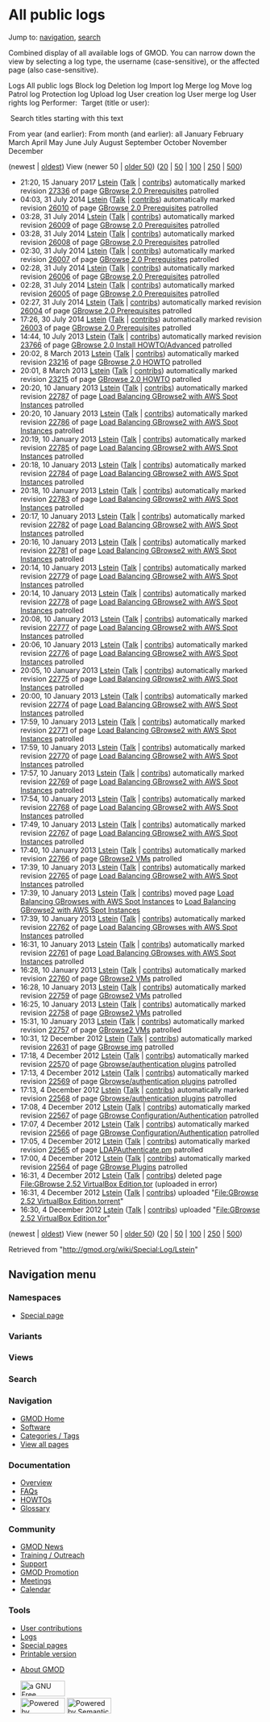 <div id="mw-page-base" class="noprint">

</div>

<div id="mw-head-base" class="noprint">

</div>

<div id="content" class="mw-body" role="main">

<span id="top"></span>

<div id="mw-js-message" style="display:none;">

</div>



# <span dir="auto">All public logs</span>

<div id="bodyContent">

<div id="contentSub">

</div>

<div id="jump-to-nav" class="mw-jump">

Jump to: [navigation](#mw-navigation), [search](#p-search)

</div>

<div id="mw-content-text">

Combined display of all available logs of GMOD. You can narrow down the
view by selecting a log type, the username (case-sensitive), or the
affected page (also case-sensitive).

Logs All public logs Block log Deletion log Import log Merge log Move
log Patrol log Protection log Upload log User creation log User merge
log User rights log <span style="white-space: nowrap">Performer: </span>
<span style="white-space: nowrap">Target (title or user): </span>

 Search titles starting with this text

From year (and earlier): From month (and earlier): all January February
March April May June July August September October November December

(newest \| <a
href="/mediawiki/index.php?title=Special:Log/Lstein&amp;dir=prev&amp;type=&amp;user=Lstein"
class="mw-lastlink" rel="last" title="Special:Log/Lstein">oldest</a>)
View (newer 50 \| <a
href="/mediawiki/index.php?title=Special:Log/Lstein&amp;offset=20121204163015&amp;type=&amp;user=Lstein"
class="mw-nextlink" rel="next" title="Special:Log/Lstein">older 50</a>)
(<a
href="/mediawiki/index.php?title=Special:Log/Lstein&amp;offset=&amp;limit=20&amp;type=&amp;user=Lstein"
class="mw-numlink" title="Special:Log/Lstein">20</a> \| <a
href="/mediawiki/index.php?title=Special:Log/Lstein&amp;offset=&amp;limit=50&amp;type=&amp;user=Lstein"
class="mw-numlink" title="Special:Log/Lstein">50</a> \| <a
href="/mediawiki/index.php?title=Special:Log/Lstein&amp;offset=&amp;limit=100&amp;type=&amp;user=Lstein"
class="mw-numlink" title="Special:Log/Lstein">100</a> \| <a
href="/mediawiki/index.php?title=Special:Log/Lstein&amp;offset=&amp;limit=250&amp;type=&amp;user=Lstein"
class="mw-numlink" title="Special:Log/Lstein">250</a> \| <a
href="/mediawiki/index.php?title=Special:Log/Lstein&amp;offset=&amp;limit=500&amp;type=&amp;user=Lstein"
class="mw-numlink" title="Special:Log/Lstein">500</a>)

- 21:20, 15 January 2017 <a href="/wiki/User:Lstein" class="mw-userlink"
  title="User:Lstein">Lstein</a> <span class="mw-usertoollinks">(<a
  href="/mediawiki/index.php?title=User_talk:Lstein&amp;action=edit&amp;redlink=1"
  class="new" title="User talk:Lstein (page does not exist)">Talk</a> \|
  [contribs](/wiki/Special:Contributions/Lstein "Special:Contributions/Lstein"))</span>
  automatically marked revision
  [27336](/mediawiki/index.php?title=GBrowse_2.0_Prerequisites&oldid=27336&diff=prev "GBrowse 2.0 Prerequisites")
  of page [GBrowse 2.0
  Prerequisites](/wiki/GBrowse_2.0_Prerequisites "GBrowse 2.0 Prerequisites")
  patrolled
- 04:03, 31 July 2014 <a href="/wiki/User:Lstein" class="mw-userlink"
  title="User:Lstein">Lstein</a> <span class="mw-usertoollinks">(<a
  href="/mediawiki/index.php?title=User_talk:Lstein&amp;action=edit&amp;redlink=1"
  class="new" title="User talk:Lstein (page does not exist)">Talk</a> \|
  [contribs](/wiki/Special:Contributions/Lstein "Special:Contributions/Lstein"))</span>
  automatically marked revision
  [26010](/mediawiki/index.php?title=GBrowse_2.0_Prerequisites&oldid=26010&diff=prev "GBrowse 2.0 Prerequisites")
  of page [GBrowse 2.0
  Prerequisites](/wiki/GBrowse_2.0_Prerequisites "GBrowse 2.0 Prerequisites")
  patrolled
- 03:28, 31 July 2014 <a href="/wiki/User:Lstein" class="mw-userlink"
  title="User:Lstein">Lstein</a> <span class="mw-usertoollinks">(<a
  href="/mediawiki/index.php?title=User_talk:Lstein&amp;action=edit&amp;redlink=1"
  class="new" title="User talk:Lstein (page does not exist)">Talk</a> \|
  [contribs](/wiki/Special:Contributions/Lstein "Special:Contributions/Lstein"))</span>
  automatically marked revision
  [26009](/mediawiki/index.php?title=GBrowse_2.0_Prerequisites&oldid=26009&diff=prev "GBrowse 2.0 Prerequisites")
  of page [GBrowse 2.0
  Prerequisites](/wiki/GBrowse_2.0_Prerequisites "GBrowse 2.0 Prerequisites")
  patrolled
- 03:28, 31 July 2014 <a href="/wiki/User:Lstein" class="mw-userlink"
  title="User:Lstein">Lstein</a> <span class="mw-usertoollinks">(<a
  href="/mediawiki/index.php?title=User_talk:Lstein&amp;action=edit&amp;redlink=1"
  class="new" title="User talk:Lstein (page does not exist)">Talk</a> \|
  [contribs](/wiki/Special:Contributions/Lstein "Special:Contributions/Lstein"))</span>
  automatically marked revision
  [26008](/mediawiki/index.php?title=GBrowse_2.0_Prerequisites&oldid=26008&diff=prev "GBrowse 2.0 Prerequisites")
  of page [GBrowse 2.0
  Prerequisites](/wiki/GBrowse_2.0_Prerequisites "GBrowse 2.0 Prerequisites")
  patrolled
- 02:30, 31 July 2014 <a href="/wiki/User:Lstein" class="mw-userlink"
  title="User:Lstein">Lstein</a> <span class="mw-usertoollinks">(<a
  href="/mediawiki/index.php?title=User_talk:Lstein&amp;action=edit&amp;redlink=1"
  class="new" title="User talk:Lstein (page does not exist)">Talk</a> \|
  [contribs](/wiki/Special:Contributions/Lstein "Special:Contributions/Lstein"))</span>
  automatically marked revision
  [26007](/mediawiki/index.php?title=GBrowse_2.0_Prerequisites&oldid=26007&diff=prev "GBrowse 2.0 Prerequisites")
  of page [GBrowse 2.0
  Prerequisites](/wiki/GBrowse_2.0_Prerequisites "GBrowse 2.0 Prerequisites")
  patrolled
- 02:28, 31 July 2014 <a href="/wiki/User:Lstein" class="mw-userlink"
  title="User:Lstein">Lstein</a> <span class="mw-usertoollinks">(<a
  href="/mediawiki/index.php?title=User_talk:Lstein&amp;action=edit&amp;redlink=1"
  class="new" title="User talk:Lstein (page does not exist)">Talk</a> \|
  [contribs](/wiki/Special:Contributions/Lstein "Special:Contributions/Lstein"))</span>
  automatically marked revision
  [26006](/mediawiki/index.php?title=GBrowse_2.0_Prerequisites&oldid=26006&diff=prev "GBrowse 2.0 Prerequisites")
  of page [GBrowse 2.0
  Prerequisites](/wiki/GBrowse_2.0_Prerequisites "GBrowse 2.0 Prerequisites")
  patrolled
- 02:28, 31 July 2014 <a href="/wiki/User:Lstein" class="mw-userlink"
  title="User:Lstein">Lstein</a> <span class="mw-usertoollinks">(<a
  href="/mediawiki/index.php?title=User_talk:Lstein&amp;action=edit&amp;redlink=1"
  class="new" title="User talk:Lstein (page does not exist)">Talk</a> \|
  [contribs](/wiki/Special:Contributions/Lstein "Special:Contributions/Lstein"))</span>
  automatically marked revision
  [26005](/mediawiki/index.php?title=GBrowse_2.0_Prerequisites&oldid=26005&diff=prev "GBrowse 2.0 Prerequisites")
  of page [GBrowse 2.0
  Prerequisites](/wiki/GBrowse_2.0_Prerequisites "GBrowse 2.0 Prerequisites")
  patrolled
- 02:27, 31 July 2014 <a href="/wiki/User:Lstein" class="mw-userlink"
  title="User:Lstein">Lstein</a> <span class="mw-usertoollinks">(<a
  href="/mediawiki/index.php?title=User_talk:Lstein&amp;action=edit&amp;redlink=1"
  class="new" title="User talk:Lstein (page does not exist)">Talk</a> \|
  [contribs](/wiki/Special:Contributions/Lstein "Special:Contributions/Lstein"))</span>
  automatically marked revision
  [26004](/mediawiki/index.php?title=GBrowse_2.0_Prerequisites&oldid=26004&diff=prev "GBrowse 2.0 Prerequisites")
  of page [GBrowse 2.0
  Prerequisites](/wiki/GBrowse_2.0_Prerequisites "GBrowse 2.0 Prerequisites")
  patrolled
- 17:26, 30 July 2014 <a href="/wiki/User:Lstein" class="mw-userlink"
  title="User:Lstein">Lstein</a> <span class="mw-usertoollinks">(<a
  href="/mediawiki/index.php?title=User_talk:Lstein&amp;action=edit&amp;redlink=1"
  class="new" title="User talk:Lstein (page does not exist)">Talk</a> \|
  [contribs](/wiki/Special:Contributions/Lstein "Special:Contributions/Lstein"))</span>
  automatically marked revision
  [26003](/mediawiki/index.php?title=GBrowse_2.0_Prerequisites&oldid=26003&diff=prev "GBrowse 2.0 Prerequisites")
  of page [GBrowse 2.0
  Prerequisites](/wiki/GBrowse_2.0_Prerequisites "GBrowse 2.0 Prerequisites")
  patrolled
- 14:44, 10 July 2013 <a href="/wiki/User:Lstein" class="mw-userlink"
  title="User:Lstein">Lstein</a> <span class="mw-usertoollinks">(<a
  href="/mediawiki/index.php?title=User_talk:Lstein&amp;action=edit&amp;redlink=1"
  class="new" title="User talk:Lstein (page does not exist)">Talk</a> \|
  [contribs](/wiki/Special:Contributions/Lstein "Special:Contributions/Lstein"))</span>
  automatically marked revision
  [23766](/mediawiki/index.php?title=GBrowse_2.0_Install_HOWTO/Advanced&oldid=23766&diff=prev "GBrowse 2.0 Install HOWTO/Advanced")
  of page [GBrowse 2.0 Install
  HOWTO/Advanced](/wiki/GBrowse_2.0_Install_HOWTO/Advanced "GBrowse 2.0 Install HOWTO/Advanced")
  patrolled
- 20:02, 8 March 2013 <a href="/wiki/User:Lstein" class="mw-userlink"
  title="User:Lstein">Lstein</a> <span class="mw-usertoollinks">(<a
  href="/mediawiki/index.php?title=User_talk:Lstein&amp;action=edit&amp;redlink=1"
  class="new" title="User talk:Lstein (page does not exist)">Talk</a> \|
  [contribs](/wiki/Special:Contributions/Lstein "Special:Contributions/Lstein"))</span>
  automatically marked revision
  [23216](/mediawiki/index.php?title=GBrowse_2.0_HOWTO&oldid=23216&diff=prev "GBrowse 2.0 HOWTO")
  of page [GBrowse 2.0
  HOWTO](/wiki/GBrowse_2.0_HOWTO "GBrowse 2.0 HOWTO") patrolled
- 20:01, 8 March 2013 <a href="/wiki/User:Lstein" class="mw-userlink"
  title="User:Lstein">Lstein</a> <span class="mw-usertoollinks">(<a
  href="/mediawiki/index.php?title=User_talk:Lstein&amp;action=edit&amp;redlink=1"
  class="new" title="User talk:Lstein (page does not exist)">Talk</a> \|
  [contribs](/wiki/Special:Contributions/Lstein "Special:Contributions/Lstein"))</span>
  automatically marked revision
  [23215](/mediawiki/index.php?title=GBrowse_2.0_HOWTO&oldid=23215&diff=prev "GBrowse 2.0 HOWTO")
  of page [GBrowse 2.0
  HOWTO](/wiki/GBrowse_2.0_HOWTO "GBrowse 2.0 HOWTO") patrolled
- 20:20, 10 January 2013 <a href="/wiki/User:Lstein" class="mw-userlink"
  title="User:Lstein">Lstein</a> <span class="mw-usertoollinks">(<a
  href="/mediawiki/index.php?title=User_talk:Lstein&amp;action=edit&amp;redlink=1"
  class="new" title="User talk:Lstein (page does not exist)">Talk</a> \|
  [contribs](/wiki/Special:Contributions/Lstein "Special:Contributions/Lstein"))</span>
  automatically marked revision
  [22787](/mediawiki/index.php?title=Load_Balancing_GBrowse2_with_AWS_Spot_Instances&oldid=22787&diff=prev "Load Balancing GBrowse2 with AWS Spot Instances")
  of page [Load Balancing GBrowse2 with AWS Spot
  Instances](/wiki/Load_Balancing_GBrowse2_with_AWS_Spot_Instances "Load Balancing GBrowse2 with AWS Spot Instances")
  patrolled
- 20:20, 10 January 2013 <a href="/wiki/User:Lstein" class="mw-userlink"
  title="User:Lstein">Lstein</a> <span class="mw-usertoollinks">(<a
  href="/mediawiki/index.php?title=User_talk:Lstein&amp;action=edit&amp;redlink=1"
  class="new" title="User talk:Lstein (page does not exist)">Talk</a> \|
  [contribs](/wiki/Special:Contributions/Lstein "Special:Contributions/Lstein"))</span>
  automatically marked revision
  [22786](/mediawiki/index.php?title=Load_Balancing_GBrowse2_with_AWS_Spot_Instances&oldid=22786&diff=prev "Load Balancing GBrowse2 with AWS Spot Instances")
  of page [Load Balancing GBrowse2 with AWS Spot
  Instances](/wiki/Load_Balancing_GBrowse2_with_AWS_Spot_Instances "Load Balancing GBrowse2 with AWS Spot Instances")
  patrolled
- 20:19, 10 January 2013 <a href="/wiki/User:Lstein" class="mw-userlink"
  title="User:Lstein">Lstein</a> <span class="mw-usertoollinks">(<a
  href="/mediawiki/index.php?title=User_talk:Lstein&amp;action=edit&amp;redlink=1"
  class="new" title="User talk:Lstein (page does not exist)">Talk</a> \|
  [contribs](/wiki/Special:Contributions/Lstein "Special:Contributions/Lstein"))</span>
  automatically marked revision
  [22785](/mediawiki/index.php?title=Load_Balancing_GBrowse2_with_AWS_Spot_Instances&oldid=22785&diff=prev "Load Balancing GBrowse2 with AWS Spot Instances")
  of page [Load Balancing GBrowse2 with AWS Spot
  Instances](/wiki/Load_Balancing_GBrowse2_with_AWS_Spot_Instances "Load Balancing GBrowse2 with AWS Spot Instances")
  patrolled
- 20:18, 10 January 2013 <a href="/wiki/User:Lstein" class="mw-userlink"
  title="User:Lstein">Lstein</a> <span class="mw-usertoollinks">(<a
  href="/mediawiki/index.php?title=User_talk:Lstein&amp;action=edit&amp;redlink=1"
  class="new" title="User talk:Lstein (page does not exist)">Talk</a> \|
  [contribs](/wiki/Special:Contributions/Lstein "Special:Contributions/Lstein"))</span>
  automatically marked revision
  [22784](/mediawiki/index.php?title=Load_Balancing_GBrowse2_with_AWS_Spot_Instances&oldid=22784&diff=prev "Load Balancing GBrowse2 with AWS Spot Instances")
  of page [Load Balancing GBrowse2 with AWS Spot
  Instances](/wiki/Load_Balancing_GBrowse2_with_AWS_Spot_Instances "Load Balancing GBrowse2 with AWS Spot Instances")
  patrolled
- 20:18, 10 January 2013 <a href="/wiki/User:Lstein" class="mw-userlink"
  title="User:Lstein">Lstein</a> <span class="mw-usertoollinks">(<a
  href="/mediawiki/index.php?title=User_talk:Lstein&amp;action=edit&amp;redlink=1"
  class="new" title="User talk:Lstein (page does not exist)">Talk</a> \|
  [contribs](/wiki/Special:Contributions/Lstein "Special:Contributions/Lstein"))</span>
  automatically marked revision
  [22783](/mediawiki/index.php?title=Load_Balancing_GBrowse2_with_AWS_Spot_Instances&oldid=22783&diff=prev "Load Balancing GBrowse2 with AWS Spot Instances")
  of page [Load Balancing GBrowse2 with AWS Spot
  Instances](/wiki/Load_Balancing_GBrowse2_with_AWS_Spot_Instances "Load Balancing GBrowse2 with AWS Spot Instances")
  patrolled
- 20:17, 10 January 2013 <a href="/wiki/User:Lstein" class="mw-userlink"
  title="User:Lstein">Lstein</a> <span class="mw-usertoollinks">(<a
  href="/mediawiki/index.php?title=User_talk:Lstein&amp;action=edit&amp;redlink=1"
  class="new" title="User talk:Lstein (page does not exist)">Talk</a> \|
  [contribs](/wiki/Special:Contributions/Lstein "Special:Contributions/Lstein"))</span>
  automatically marked revision
  [22782](/mediawiki/index.php?title=Load_Balancing_GBrowse2_with_AWS_Spot_Instances&oldid=22782&diff=prev "Load Balancing GBrowse2 with AWS Spot Instances")
  of page [Load Balancing GBrowse2 with AWS Spot
  Instances](/wiki/Load_Balancing_GBrowse2_with_AWS_Spot_Instances "Load Balancing GBrowse2 with AWS Spot Instances")
  patrolled
- 20:16, 10 January 2013 <a href="/wiki/User:Lstein" class="mw-userlink"
  title="User:Lstein">Lstein</a> <span class="mw-usertoollinks">(<a
  href="/mediawiki/index.php?title=User_talk:Lstein&amp;action=edit&amp;redlink=1"
  class="new" title="User talk:Lstein (page does not exist)">Talk</a> \|
  [contribs](/wiki/Special:Contributions/Lstein "Special:Contributions/Lstein"))</span>
  automatically marked revision
  [22781](/mediawiki/index.php?title=Load_Balancing_GBrowse2_with_AWS_Spot_Instances&oldid=22781&diff=prev "Load Balancing GBrowse2 with AWS Spot Instances")
  of page [Load Balancing GBrowse2 with AWS Spot
  Instances](/wiki/Load_Balancing_GBrowse2_with_AWS_Spot_Instances "Load Balancing GBrowse2 with AWS Spot Instances")
  patrolled
- 20:14, 10 January 2013 <a href="/wiki/User:Lstein" class="mw-userlink"
  title="User:Lstein">Lstein</a> <span class="mw-usertoollinks">(<a
  href="/mediawiki/index.php?title=User_talk:Lstein&amp;action=edit&amp;redlink=1"
  class="new" title="User talk:Lstein (page does not exist)">Talk</a> \|
  [contribs](/wiki/Special:Contributions/Lstein "Special:Contributions/Lstein"))</span>
  automatically marked revision
  [22779](/mediawiki/index.php?title=Load_Balancing_GBrowse2_with_AWS_Spot_Instances&oldid=22779&diff=prev "Load Balancing GBrowse2 with AWS Spot Instances")
  of page [Load Balancing GBrowse2 with AWS Spot
  Instances](/wiki/Load_Balancing_GBrowse2_with_AWS_Spot_Instances "Load Balancing GBrowse2 with AWS Spot Instances")
  patrolled
- 20:14, 10 January 2013 <a href="/wiki/User:Lstein" class="mw-userlink"
  title="User:Lstein">Lstein</a> <span class="mw-usertoollinks">(<a
  href="/mediawiki/index.php?title=User_talk:Lstein&amp;action=edit&amp;redlink=1"
  class="new" title="User talk:Lstein (page does not exist)">Talk</a> \|
  [contribs](/wiki/Special:Contributions/Lstein "Special:Contributions/Lstein"))</span>
  automatically marked revision
  [22778](/mediawiki/index.php?title=Load_Balancing_GBrowse2_with_AWS_Spot_Instances&oldid=22778&diff=prev "Load Balancing GBrowse2 with AWS Spot Instances")
  of page [Load Balancing GBrowse2 with AWS Spot
  Instances](/wiki/Load_Balancing_GBrowse2_with_AWS_Spot_Instances "Load Balancing GBrowse2 with AWS Spot Instances")
  patrolled
- 20:08, 10 January 2013 <a href="/wiki/User:Lstein" class="mw-userlink"
  title="User:Lstein">Lstein</a> <span class="mw-usertoollinks">(<a
  href="/mediawiki/index.php?title=User_talk:Lstein&amp;action=edit&amp;redlink=1"
  class="new" title="User talk:Lstein (page does not exist)">Talk</a> \|
  [contribs](/wiki/Special:Contributions/Lstein "Special:Contributions/Lstein"))</span>
  automatically marked revision
  [22777](/mediawiki/index.php?title=Load_Balancing_GBrowse2_with_AWS_Spot_Instances&oldid=22777&diff=prev "Load Balancing GBrowse2 with AWS Spot Instances")
  of page [Load Balancing GBrowse2 with AWS Spot
  Instances](/wiki/Load_Balancing_GBrowse2_with_AWS_Spot_Instances "Load Balancing GBrowse2 with AWS Spot Instances")
  patrolled
- 20:06, 10 January 2013 <a href="/wiki/User:Lstein" class="mw-userlink"
  title="User:Lstein">Lstein</a> <span class="mw-usertoollinks">(<a
  href="/mediawiki/index.php?title=User_talk:Lstein&amp;action=edit&amp;redlink=1"
  class="new" title="User talk:Lstein (page does not exist)">Talk</a> \|
  [contribs](/wiki/Special:Contributions/Lstein "Special:Contributions/Lstein"))</span>
  automatically marked revision
  [22776](/mediawiki/index.php?title=Load_Balancing_GBrowse2_with_AWS_Spot_Instances&oldid=22776&diff=prev "Load Balancing GBrowse2 with AWS Spot Instances")
  of page [Load Balancing GBrowse2 with AWS Spot
  Instances](/wiki/Load_Balancing_GBrowse2_with_AWS_Spot_Instances "Load Balancing GBrowse2 with AWS Spot Instances")
  patrolled
- 20:05, 10 January 2013 <a href="/wiki/User:Lstein" class="mw-userlink"
  title="User:Lstein">Lstein</a> <span class="mw-usertoollinks">(<a
  href="/mediawiki/index.php?title=User_talk:Lstein&amp;action=edit&amp;redlink=1"
  class="new" title="User talk:Lstein (page does not exist)">Talk</a> \|
  [contribs](/wiki/Special:Contributions/Lstein "Special:Contributions/Lstein"))</span>
  automatically marked revision
  [22775](/mediawiki/index.php?title=Load_Balancing_GBrowse2_with_AWS_Spot_Instances&oldid=22775&diff=prev "Load Balancing GBrowse2 with AWS Spot Instances")
  of page [Load Balancing GBrowse2 with AWS Spot
  Instances](/wiki/Load_Balancing_GBrowse2_with_AWS_Spot_Instances "Load Balancing GBrowse2 with AWS Spot Instances")
  patrolled
- 20:00, 10 January 2013 <a href="/wiki/User:Lstein" class="mw-userlink"
  title="User:Lstein">Lstein</a> <span class="mw-usertoollinks">(<a
  href="/mediawiki/index.php?title=User_talk:Lstein&amp;action=edit&amp;redlink=1"
  class="new" title="User talk:Lstein (page does not exist)">Talk</a> \|
  [contribs](/wiki/Special:Contributions/Lstein "Special:Contributions/Lstein"))</span>
  automatically marked revision
  [22774](/mediawiki/index.php?title=Load_Balancing_GBrowse2_with_AWS_Spot_Instances&oldid=22774&diff=prev "Load Balancing GBrowse2 with AWS Spot Instances")
  of page [Load Balancing GBrowse2 with AWS Spot
  Instances](/wiki/Load_Balancing_GBrowse2_with_AWS_Spot_Instances "Load Balancing GBrowse2 with AWS Spot Instances")
  patrolled
- 17:59, 10 January 2013 <a href="/wiki/User:Lstein" class="mw-userlink"
  title="User:Lstein">Lstein</a> <span class="mw-usertoollinks">(<a
  href="/mediawiki/index.php?title=User_talk:Lstein&amp;action=edit&amp;redlink=1"
  class="new" title="User talk:Lstein (page does not exist)">Talk</a> \|
  [contribs](/wiki/Special:Contributions/Lstein "Special:Contributions/Lstein"))</span>
  automatically marked revision
  [22771](/mediawiki/index.php?title=Load_Balancing_GBrowse2_with_AWS_Spot_Instances&oldid=22771&diff=prev "Load Balancing GBrowse2 with AWS Spot Instances")
  of page [Load Balancing GBrowse2 with AWS Spot
  Instances](/wiki/Load_Balancing_GBrowse2_with_AWS_Spot_Instances "Load Balancing GBrowse2 with AWS Spot Instances")
  patrolled
- 17:59, 10 January 2013 <a href="/wiki/User:Lstein" class="mw-userlink"
  title="User:Lstein">Lstein</a> <span class="mw-usertoollinks">(<a
  href="/mediawiki/index.php?title=User_talk:Lstein&amp;action=edit&amp;redlink=1"
  class="new" title="User talk:Lstein (page does not exist)">Talk</a> \|
  [contribs](/wiki/Special:Contributions/Lstein "Special:Contributions/Lstein"))</span>
  automatically marked revision
  [22770](/mediawiki/index.php?title=Load_Balancing_GBrowse2_with_AWS_Spot_Instances&oldid=22770&diff=prev "Load Balancing GBrowse2 with AWS Spot Instances")
  of page [Load Balancing GBrowse2 with AWS Spot
  Instances](/wiki/Load_Balancing_GBrowse2_with_AWS_Spot_Instances "Load Balancing GBrowse2 with AWS Spot Instances")
  patrolled
- 17:57, 10 January 2013 <a href="/wiki/User:Lstein" class="mw-userlink"
  title="User:Lstein">Lstein</a> <span class="mw-usertoollinks">(<a
  href="/mediawiki/index.php?title=User_talk:Lstein&amp;action=edit&amp;redlink=1"
  class="new" title="User talk:Lstein (page does not exist)">Talk</a> \|
  [contribs](/wiki/Special:Contributions/Lstein "Special:Contributions/Lstein"))</span>
  automatically marked revision
  [22769](/mediawiki/index.php?title=Load_Balancing_GBrowse2_with_AWS_Spot_Instances&oldid=22769&diff=prev "Load Balancing GBrowse2 with AWS Spot Instances")
  of page [Load Balancing GBrowse2 with AWS Spot
  Instances](/wiki/Load_Balancing_GBrowse2_with_AWS_Spot_Instances "Load Balancing GBrowse2 with AWS Spot Instances")
  patrolled
- 17:54, 10 January 2013 <a href="/wiki/User:Lstein" class="mw-userlink"
  title="User:Lstein">Lstein</a> <span class="mw-usertoollinks">(<a
  href="/mediawiki/index.php?title=User_talk:Lstein&amp;action=edit&amp;redlink=1"
  class="new" title="User talk:Lstein (page does not exist)">Talk</a> \|
  [contribs](/wiki/Special:Contributions/Lstein "Special:Contributions/Lstein"))</span>
  automatically marked revision
  [22768](/mediawiki/index.php?title=Load_Balancing_GBrowse2_with_AWS_Spot_Instances&oldid=22768&diff=prev "Load Balancing GBrowse2 with AWS Spot Instances")
  of page [Load Balancing GBrowse2 with AWS Spot
  Instances](/wiki/Load_Balancing_GBrowse2_with_AWS_Spot_Instances "Load Balancing GBrowse2 with AWS Spot Instances")
  patrolled
- 17:49, 10 January 2013 <a href="/wiki/User:Lstein" class="mw-userlink"
  title="User:Lstein">Lstein</a> <span class="mw-usertoollinks">(<a
  href="/mediawiki/index.php?title=User_talk:Lstein&amp;action=edit&amp;redlink=1"
  class="new" title="User talk:Lstein (page does not exist)">Talk</a> \|
  [contribs](/wiki/Special:Contributions/Lstein "Special:Contributions/Lstein"))</span>
  automatically marked revision
  [22767](/mediawiki/index.php?title=Load_Balancing_GBrowse2_with_AWS_Spot_Instances&oldid=22767&diff=prev "Load Balancing GBrowse2 with AWS Spot Instances")
  of page [Load Balancing GBrowse2 with AWS Spot
  Instances](/wiki/Load_Balancing_GBrowse2_with_AWS_Spot_Instances "Load Balancing GBrowse2 with AWS Spot Instances")
  patrolled
- 17:40, 10 January 2013 <a href="/wiki/User:Lstein" class="mw-userlink"
  title="User:Lstein">Lstein</a> <span class="mw-usertoollinks">(<a
  href="/mediawiki/index.php?title=User_talk:Lstein&amp;action=edit&amp;redlink=1"
  class="new" title="User talk:Lstein (page does not exist)">Talk</a> \|
  [contribs](/wiki/Special:Contributions/Lstein "Special:Contributions/Lstein"))</span>
  automatically marked revision
  [22766](/mediawiki/index.php?title=GBrowse2_VMs&oldid=22766&diff=prev "GBrowse2 VMs")
  of page [GBrowse2 VMs](/wiki/GBrowse2_VMs "GBrowse2 VMs") patrolled
- 17:39, 10 January 2013 <a href="/wiki/User:Lstein" class="mw-userlink"
  title="User:Lstein">Lstein</a> <span class="mw-usertoollinks">(<a
  href="/mediawiki/index.php?title=User_talk:Lstein&amp;action=edit&amp;redlink=1"
  class="new" title="User talk:Lstein (page does not exist)">Talk</a> \|
  [contribs](/wiki/Special:Contributions/Lstein "Special:Contributions/Lstein"))</span>
  automatically marked revision
  [22765](/mediawiki/index.php?title=Load_Balancing_GBrowse2_with_AWS_Spot_Instances&oldid=22765&diff=prev "Load Balancing GBrowse2 with AWS Spot Instances")
  of page [Load Balancing GBrowse2 with AWS Spot
  Instances](/wiki/Load_Balancing_GBrowse2_with_AWS_Spot_Instances "Load Balancing GBrowse2 with AWS Spot Instances")
  patrolled
- 17:39, 10 January 2013 <a href="/wiki/User:Lstein" class="mw-userlink"
  title="User:Lstein">Lstein</a> <span class="mw-usertoollinks">(<a
  href="/mediawiki/index.php?title=User_talk:Lstein&amp;action=edit&amp;redlink=1"
  class="new" title="User talk:Lstein (page does not exist)">Talk</a> \|
  [contribs](/wiki/Special:Contributions/Lstein "Special:Contributions/Lstein"))</span>
  moved page <a
  href="/mediawiki/index.php?title=Load_Balancing_GBrowses_with_AWS_Spot_Instances&amp;redirect=no"
  class="mw-redirect"
  title="Load Balancing GBrowses with AWS Spot Instances">Load Balancing
  GBrowses with AWS Spot Instances</a> to [Load Balancing GBrowse2 with
  AWS Spot
  Instances](/wiki/Load_Balancing_GBrowse2_with_AWS_Spot_Instances "Load Balancing GBrowse2 with AWS Spot Instances")
- 17:39, 10 January 2013 <a href="/wiki/User:Lstein" class="mw-userlink"
  title="User:Lstein">Lstein</a> <span class="mw-usertoollinks">(<a
  href="/mediawiki/index.php?title=User_talk:Lstein&amp;action=edit&amp;redlink=1"
  class="new" title="User talk:Lstein (page does not exist)">Talk</a> \|
  [contribs](/wiki/Special:Contributions/Lstein "Special:Contributions/Lstein"))</span>
  automatically marked revision <a
  href="/mediawiki/index.php?title=Load_Balancing_GBrowses_with_AWS_Spot_Instances&amp;oldid=22762&amp;diff=prev"
  class="mw-redirect"
  title="Load Balancing GBrowses with AWS Spot Instances">22762</a> of
  page <a href="/wiki/Load_Balancing_GBrowses_with_AWS_Spot_Instances"
  class="mw-redirect"
  title="Load Balancing GBrowses with AWS Spot Instances">Load Balancing
  GBrowses with AWS Spot Instances</a> patrolled
- 16:31, 10 January 2013 <a href="/wiki/User:Lstein" class="mw-userlink"
  title="User:Lstein">Lstein</a> <span class="mw-usertoollinks">(<a
  href="/mediawiki/index.php?title=User_talk:Lstein&amp;action=edit&amp;redlink=1"
  class="new" title="User talk:Lstein (page does not exist)">Talk</a> \|
  [contribs](/wiki/Special:Contributions/Lstein "Special:Contributions/Lstein"))</span>
  automatically marked revision <a
  href="/mediawiki/index.php?title=Load_Balancing_GBrowses_with_AWS_Spot_Instances&amp;oldid=22761&amp;diff=prev"
  class="mw-redirect"
  title="Load Balancing GBrowses with AWS Spot Instances">22761</a> of
  page <a href="/wiki/Load_Balancing_GBrowses_with_AWS_Spot_Instances"
  class="mw-redirect"
  title="Load Balancing GBrowses with AWS Spot Instances">Load Balancing
  GBrowses with AWS Spot Instances</a> patrolled
- 16:28, 10 January 2013 <a href="/wiki/User:Lstein" class="mw-userlink"
  title="User:Lstein">Lstein</a> <span class="mw-usertoollinks">(<a
  href="/mediawiki/index.php?title=User_talk:Lstein&amp;action=edit&amp;redlink=1"
  class="new" title="User talk:Lstein (page does not exist)">Talk</a> \|
  [contribs](/wiki/Special:Contributions/Lstein "Special:Contributions/Lstein"))</span>
  automatically marked revision
  [22760](/mediawiki/index.php?title=GBrowse2_VMs&oldid=22760&diff=prev "GBrowse2 VMs")
  of page [GBrowse2 VMs](/wiki/GBrowse2_VMs "GBrowse2 VMs") patrolled
- 16:28, 10 January 2013 <a href="/wiki/User:Lstein" class="mw-userlink"
  title="User:Lstein">Lstein</a> <span class="mw-usertoollinks">(<a
  href="/mediawiki/index.php?title=User_talk:Lstein&amp;action=edit&amp;redlink=1"
  class="new" title="User talk:Lstein (page does not exist)">Talk</a> \|
  [contribs](/wiki/Special:Contributions/Lstein "Special:Contributions/Lstein"))</span>
  automatically marked revision
  [22759](/mediawiki/index.php?title=GBrowse2_VMs&oldid=22759&diff=prev "GBrowse2 VMs")
  of page [GBrowse2 VMs](/wiki/GBrowse2_VMs "GBrowse2 VMs") patrolled
- 16:25, 10 January 2013 <a href="/wiki/User:Lstein" class="mw-userlink"
  title="User:Lstein">Lstein</a> <span class="mw-usertoollinks">(<a
  href="/mediawiki/index.php?title=User_talk:Lstein&amp;action=edit&amp;redlink=1"
  class="new" title="User talk:Lstein (page does not exist)">Talk</a> \|
  [contribs](/wiki/Special:Contributions/Lstein "Special:Contributions/Lstein"))</span>
  automatically marked revision
  [22758](/mediawiki/index.php?title=GBrowse2_VMs&oldid=22758&diff=prev "GBrowse2 VMs")
  of page [GBrowse2 VMs](/wiki/GBrowse2_VMs "GBrowse2 VMs") patrolled
- 15:31, 10 January 2013 <a href="/wiki/User:Lstein" class="mw-userlink"
  title="User:Lstein">Lstein</a> <span class="mw-usertoollinks">(<a
  href="/mediawiki/index.php?title=User_talk:Lstein&amp;action=edit&amp;redlink=1"
  class="new" title="User talk:Lstein (page does not exist)">Talk</a> \|
  [contribs](/wiki/Special:Contributions/Lstein "Special:Contributions/Lstein"))</span>
  automatically marked revision
  [22757](/mediawiki/index.php?title=GBrowse2_VMs&oldid=22757&diff=prev "GBrowse2 VMs")
  of page [GBrowse2 VMs](/wiki/GBrowse2_VMs "GBrowse2 VMs") patrolled
- 10:31, 12 December 2012
  <a href="/wiki/User:Lstein" class="mw-userlink"
  title="User:Lstein">Lstein</a> <span class="mw-usertoollinks">(<a
  href="/mediawiki/index.php?title=User_talk:Lstein&amp;action=edit&amp;redlink=1"
  class="new" title="User talk:Lstein (page does not exist)">Talk</a> \|
  [contribs](/wiki/Special:Contributions/Lstein "Special:Contributions/Lstein"))</span>
  automatically marked revision
  [22631](/mediawiki/index.php?title=GBrowse_img&oldid=22631&diff=prev "GBrowse img")
  of page [GBrowse img](/wiki/GBrowse_img "GBrowse img") patrolled
- 17:18, 4 December 2012 <a href="/wiki/User:Lstein" class="mw-userlink"
  title="User:Lstein">Lstein</a> <span class="mw-usertoollinks">(<a
  href="/mediawiki/index.php?title=User_talk:Lstein&amp;action=edit&amp;redlink=1"
  class="new" title="User talk:Lstein (page does not exist)">Talk</a> \|
  [contribs](/wiki/Special:Contributions/Lstein "Special:Contributions/Lstein"))</span>
  automatically marked revision
  [22570](/mediawiki/index.php?title=Gbrowse/authentication_plugins&oldid=22570&diff=prev "Gbrowse/authentication plugins")
  of page [Gbrowse/authentication
  plugins](/wiki/Gbrowse/authentication_plugins "Gbrowse/authentication plugins")
  patrolled
- 17:13, 4 December 2012 <a href="/wiki/User:Lstein" class="mw-userlink"
  title="User:Lstein">Lstein</a> <span class="mw-usertoollinks">(<a
  href="/mediawiki/index.php?title=User_talk:Lstein&amp;action=edit&amp;redlink=1"
  class="new" title="User talk:Lstein (page does not exist)">Talk</a> \|
  [contribs](/wiki/Special:Contributions/Lstein "Special:Contributions/Lstein"))</span>
  automatically marked revision
  [22569](/mediawiki/index.php?title=Gbrowse/authentication_plugins&oldid=22569&diff=prev "Gbrowse/authentication plugins")
  of page [Gbrowse/authentication
  plugins](/wiki/Gbrowse/authentication_plugins "Gbrowse/authentication plugins")
  patrolled
- 17:13, 4 December 2012 <a href="/wiki/User:Lstein" class="mw-userlink"
  title="User:Lstein">Lstein</a> <span class="mw-usertoollinks">(<a
  href="/mediawiki/index.php?title=User_talk:Lstein&amp;action=edit&amp;redlink=1"
  class="new" title="User talk:Lstein (page does not exist)">Talk</a> \|
  [contribs](/wiki/Special:Contributions/Lstein "Special:Contributions/Lstein"))</span>
  automatically marked revision
  [22568](/mediawiki/index.php?title=Gbrowse/authentication_plugins&oldid=22568&diff=prev "Gbrowse/authentication plugins")
  of page [Gbrowse/authentication
  plugins](/wiki/Gbrowse/authentication_plugins "Gbrowse/authentication plugins")
  patrolled
- 17:08, 4 December 2012 <a href="/wiki/User:Lstein" class="mw-userlink"
  title="User:Lstein">Lstein</a> <span class="mw-usertoollinks">(<a
  href="/mediawiki/index.php?title=User_talk:Lstein&amp;action=edit&amp;redlink=1"
  class="new" title="User talk:Lstein (page does not exist)">Talk</a> \|
  [contribs](/wiki/Special:Contributions/Lstein "Special:Contributions/Lstein"))</span>
  automatically marked revision
  [22567](/mediawiki/index.php?title=GBrowse_Configuration/Authentication&oldid=22567&diff=prev "GBrowse Configuration/Authentication")
  of page [GBrowse
  Configuration/Authentication](/wiki/GBrowse_Configuration/Authentication "GBrowse Configuration/Authentication")
  patrolled
- 17:07, 4 December 2012 <a href="/wiki/User:Lstein" class="mw-userlink"
  title="User:Lstein">Lstein</a> <span class="mw-usertoollinks">(<a
  href="/mediawiki/index.php?title=User_talk:Lstein&amp;action=edit&amp;redlink=1"
  class="new" title="User talk:Lstein (page does not exist)">Talk</a> \|
  [contribs](/wiki/Special:Contributions/Lstein "Special:Contributions/Lstein"))</span>
  automatically marked revision
  [22566](/mediawiki/index.php?title=GBrowse_Configuration/Authentication&oldid=22566&diff=prev "GBrowse Configuration/Authentication")
  of page [GBrowse
  Configuration/Authentication](/wiki/GBrowse_Configuration/Authentication "GBrowse Configuration/Authentication")
  patrolled
- 17:05, 4 December 2012 <a href="/wiki/User:Lstein" class="mw-userlink"
  title="User:Lstein">Lstein</a> <span class="mw-usertoollinks">(<a
  href="/mediawiki/index.php?title=User_talk:Lstein&amp;action=edit&amp;redlink=1"
  class="new" title="User talk:Lstein (page does not exist)">Talk</a> \|
  [contribs](/wiki/Special:Contributions/Lstein "Special:Contributions/Lstein"))</span>
  automatically marked revision
  [22565](/mediawiki/index.php?title=LDAPAuthenticate.pm&oldid=22565&diff=prev "LDAPAuthenticate.pm")
  of page
  [LDAPAuthenticate.pm](/wiki/LDAPAuthenticate.pm "LDAPAuthenticate.pm")
  patrolled
- 17:00, 4 December 2012 <a href="/wiki/User:Lstein" class="mw-userlink"
  title="User:Lstein">Lstein</a> <span class="mw-usertoollinks">(<a
  href="/mediawiki/index.php?title=User_talk:Lstein&amp;action=edit&amp;redlink=1"
  class="new" title="User talk:Lstein (page does not exist)">Talk</a> \|
  [contribs](/wiki/Special:Contributions/Lstein "Special:Contributions/Lstein"))</span>
  automatically marked revision
  [22564](/mediawiki/index.php?title=GBrowse_Plugins&oldid=22564&diff=prev "GBrowse Plugins")
  of page [GBrowse Plugins](/wiki/GBrowse_Plugins "GBrowse Plugins")
  patrolled
- 16:31, 4 December 2012 <a href="/wiki/User:Lstein" class="mw-userlink"
  title="User:Lstein">Lstein</a> <span class="mw-usertoollinks">(<a
  href="/mediawiki/index.php?title=User_talk:Lstein&amp;action=edit&amp;redlink=1"
  class="new" title="User talk:Lstein (page does not exist)">Talk</a> \|
  [contribs](/wiki/Special:Contributions/Lstein "Special:Contributions/Lstein"))</span>
  deleted page <a
  href="/mediawiki/index.php?title=File:GBrowse_2.52_VirtualBox_Edition.tor&amp;action=edit&amp;redlink=1"
  class="new"
  title="File:GBrowse 2.52 VirtualBox Edition.tor (page does not exist)">File:GBrowse
  2.52 VirtualBox Edition.tor</a> <span class="comment">(uploaded in
  error)</span>
- 16:31, 4 December 2012 <a href="/wiki/User:Lstein" class="mw-userlink"
  title="User:Lstein">Lstein</a> <span class="mw-usertoollinks">(<a
  href="/mediawiki/index.php?title=User_talk:Lstein&amp;action=edit&amp;redlink=1"
  class="new" title="User talk:Lstein (page does not exist)">Talk</a> \|
  [contribs](/wiki/Special:Contributions/Lstein "Special:Contributions/Lstein"))</span>
  uploaded "[File:GBrowse 2.52 VirtualBox
  Edition.torrent](/wiki/File:GBrowse_2.52_VirtualBox_Edition.torrent "File:GBrowse 2.52 VirtualBox Edition.torrent")"
- 16:30, 4 December 2012 <a href="/wiki/User:Lstein" class="mw-userlink"
  title="User:Lstein">Lstein</a> <span class="mw-usertoollinks">(<a
  href="/mediawiki/index.php?title=User_talk:Lstein&amp;action=edit&amp;redlink=1"
  class="new" title="User talk:Lstein (page does not exist)">Talk</a> \|
  [contribs](/wiki/Special:Contributions/Lstein "Special:Contributions/Lstein"))</span>
  uploaded "<a
  href="/mediawiki/index.php?title=File:GBrowse_2.52_VirtualBox_Edition.tor&amp;action=edit&amp;redlink=1"
  class="new"
  title="File:GBrowse 2.52 VirtualBox Edition.tor (page does not exist)">File:GBrowse
  2.52 VirtualBox Edition.tor</a>"

(newest \| <a
href="/mediawiki/index.php?title=Special:Log/Lstein&amp;dir=prev&amp;type=&amp;user=Lstein"
class="mw-lastlink" rel="last" title="Special:Log/Lstein">oldest</a>)
View (newer 50 \| <a
href="/mediawiki/index.php?title=Special:Log/Lstein&amp;offset=20121204163015&amp;type=&amp;user=Lstein"
class="mw-nextlink" rel="next" title="Special:Log/Lstein">older 50</a>)
(<a
href="/mediawiki/index.php?title=Special:Log/Lstein&amp;offset=&amp;limit=20&amp;type=&amp;user=Lstein"
class="mw-numlink" title="Special:Log/Lstein">20</a> \| <a
href="/mediawiki/index.php?title=Special:Log/Lstein&amp;offset=&amp;limit=50&amp;type=&amp;user=Lstein"
class="mw-numlink" title="Special:Log/Lstein">50</a> \| <a
href="/mediawiki/index.php?title=Special:Log/Lstein&amp;offset=&amp;limit=100&amp;type=&amp;user=Lstein"
class="mw-numlink" title="Special:Log/Lstein">100</a> \| <a
href="/mediawiki/index.php?title=Special:Log/Lstein&amp;offset=&amp;limit=250&amp;type=&amp;user=Lstein"
class="mw-numlink" title="Special:Log/Lstein">250</a> \| <a
href="/mediawiki/index.php?title=Special:Log/Lstein&amp;offset=&amp;limit=500&amp;type=&amp;user=Lstein"
class="mw-numlink" title="Special:Log/Lstein">500</a>)

</div>

<div class="printfooter">

Retrieved from "<http://gmod.org/wiki/Special:Log/Lstein>"

</div>

<div id="catlinks" class="catlinks catlinks-allhidden">

</div>

<div class="visualClear">

</div>

</div>

</div>

<div id="mw-navigation">

## Navigation menu

<div id="mw-head">



<div id="left-navigation">

<div id="p-namespaces" class="vectorTabs" role="navigation"
aria-labelledby="p-namespaces-label">

### Namespaces

- <span id="ca-nstab-special">[Special
  page](/wiki/Special:Log/Lstein "This is a special page, you cannot edit the page itself")</span>

</div>

<div id="p-variants" class="vectorMenu emptyPortlet" role="navigation"
aria-labelledby="p-variants-label">

### 

### Variants[](#)

<div class="menu">

</div>

</div>

</div>

<div id="right-navigation">

<div id="p-views" class="vectorTabs emptyPortlet" role="navigation"
aria-labelledby="p-views-label">

### Views

</div>



</div>

<div id="p-search" role="search">

### Search

<div id="simpleSearch">

</div>

</div>

</div>

</div>

<div id="mw-panel">

<div id="p-logo" role="banner">

<a href="/wiki/Main_Page"
style="background-image: url(http://gmod.org/images/GMOD-cogs.png);"
title="Visit the main page"></a>

</div>

<div id="p-Navigation" class="portal" role="navigation"
aria-labelledby="p-Navigation-label">

### Navigation

<div class="body">

- <span id="n-GMOD-Home">[GMOD Home](/wiki/Main_Page)</span>
- <span id="n-Software">[Software](/wiki/GMOD_Components)</span>
- <span id="n-Categories-.2F-Tags">[Categories /
  Tags](/wiki/Categories)</span>
- <span id="n-View-all-pages">[View all
  pages](/wiki/Special:AllPages)</span>

</div>

</div>

<div id="p-Documentation" class="portal" role="navigation"
aria-labelledby="p-Documentation-label">

### Documentation

<div class="body">

- <span id="n-Overview">[Overview](/wiki/Overview)</span>
- <span id="n-FAQs">[FAQs](/wiki/Category:FAQ)</span>
- <span id="n-HOWTOs">[HOWTOs](/wiki/Category:HOWTO)</span>
- <span id="n-Glossary">[Glossary](/wiki/Glossary)</span>

</div>

</div>

<div id="p-Community" class="portal" role="navigation"
aria-labelledby="p-Community-label">

### Community

<div class="body">

- <span id="n-GMOD-News">[GMOD News](/wiki/GMOD_News)</span>
- <span id="n-Training-.2F-Outreach">[Training /
  Outreach](/wiki/Training_and_Outreach)</span>
- <span id="n-Support">[Support](/wiki/Support)</span>
- <span id="n-GMOD-Promotion">[GMOD
  Promotion](/wiki/GMOD_Promotion)</span>
- <span id="n-Meetings">[Meetings](/wiki/Meetings)</span>
- <span id="n-Calendar">[Calendar](/wiki/Calendar)</span>

</div>

</div>

<div id="p-tb" class="portal" role="navigation"
aria-labelledby="p-tb-label">

### Tools

<div class="body">

- <span id="t-contributions">[User
  contributions](/wiki/Special:Contributions/Lstein "A list of contributions of this user")</span>
- <span id="t-log">[Logs](/wiki/Special:Log/Lstein)</span>
- <span id="t-specialpages"><a href="/wiki/Special:SpecialPages" accesskey="q"
  title="A list of all special pages [q]">Special pages</a></span>
- <span id="t-print"><a
  href="/mediawiki/index.php?title=Special:Log/Lstein&amp;printable=yes"
  rel="alternate" accesskey="p"
  title="Printable version of this page [p]">Printable version</a></span>

</div>

</div>

</div>

</div>

<div id="footer" role="contentinfo">

- <span id="footer-places-about">[About
  GMOD](/wiki/GMOD:About "GMOD:About")</span>

<!-- -->

- <span id="footer-copyrightico">[<img src="http://www.gnu.org/graphics/gfdl-logo-small.png" width="88"
  height="31" alt="a GNU Free Documentation License" />](http://www.gnu.org/licenses/fdl-1.3.html)</span>
- <span id="footer-poweredbyico">[<img src="/mediawiki/skins/common/images/poweredby_mediawiki_88x31.png"
  width="88" height="31" alt="Powered by MediaWiki" />](//www.mediawiki.org/)
  [<img
  src="/mediawiki/extensions/SemanticMediaWiki/includes/../resources/images/smw_button.png"
  width="88" height="31" alt="Powered by Semantic MediaWiki" />](https://www.semantic-mediawiki.org/wiki/Semantic_MediaWiki)</span>

<div style="clear:both">

</div>

</div>

